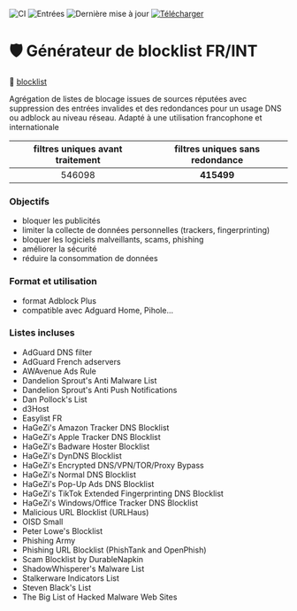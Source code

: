 
![CI](https://github.com/ton-utilisateur/ton-depot/actions/workflows/blocklist.yml/badge.svg)
![Entrées](https://img.shields.io/endpoint?url=https://ton-site.io/meta.json)
![Dernière mise à jour](https://img.shields.io/date/1718608800?label=Dernière%20mise%20à%20jour)
[![Télécharger](https://img.shields.io/badge/Télécharger-blocklist.txt-success)](https://ton-utilisateur.github.io/ton-depot/blocklist.txt)




# 🛡️ Générateur de blocklist FR/INT ###

🔗 [blocklist](https://raw.githubusercontent.com/PbDNS/Blocklists/refs/heads/main/blocklist.txt)

Agrégation de listes de blocage issues de sources réputées avec suppression des entrées invalides et des redondances pour un usage DNS ou adblock au niveau réseau. Adapté à une utilisation francophone et internationale

<!-- STATISTICS_TABLE_START -->

| **filtres uniques avant traitement** | **filtres uniques sans redondance** |
|:------------------------------------:|:------------------------------------:|
| 546098                    | **415499**                 |

<!-- STATISTICS_TABLE_END -->

### Objectifs
- bloquer les publicités
- limiter la collecte de données personnelles (trackers, fingerprinting)
- bloquer les logiciels malveillants, scams, phishing
- améliorer la sécurité
- réduire la consommation de données

### Format et utilisation
- format Adblock Plus
- compatible avec Adguard Home, Pihole...

### Listes incluses
- AdGuard DNS filter
- AdGuard French adservers
- AWAvenue Ads Rule
- Dandelion Sprout's Anti Malware List
- Dandelion Sprout's Anti Push Notifications
- Dan Pollock's List
- d3Host
- Easylist FR
- HaGeZi's Amazon Tracker DNS Blocklist
- HaGeZi's Apple Tracker DNS Blocklist
- HaGeZi's Badware Hoster Blocklist
- HaGeZi's DynDNS Blocklist
- HaGeZi's Encrypted DNS/VPN/TOR/Proxy Bypass
- HaGeZi's Normal DNS Blocklist
- HaGeZi's Pop-Up Ads DNS Blocklist
- HaGeZi's TikTok Extended Fingerprinting DNS Blocklist
- HaGeZi's Windows/Office Tracker DNS Blocklist
- Malicious URL Blocklist (URLHaus)
- OISD Small
- Peter Lowe's Blocklist
- Phishing Army
- Phishing URL Blocklist (PhishTank and OpenPhish)
- Scam Blocklist by DurableNapkin
- ShadowWhisperer's Malware List
- Stalkerware Indicators List
- Steven Black's List
- The Big List of Hacked Malware Web Sites

